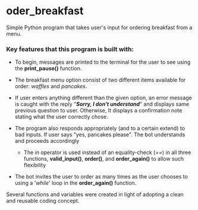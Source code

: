 # oder_breakfast
Simple Python program that takes user's input for ordering breakfast from a menu.

### Key features that this program is built with:
- To begin, messages are printed to the terminal for the user to see using the **print_pause()** function.

-  The breakfast menu option consist of two different items available for order: _waffles_ and _pancakes_. 

-  If user enters anything different than the given option, an error message is caught with the reply "**_Sorry, I don't understand_**" and displays same previous question to user. Otherwise, It displays a confirmation note stating what the user correctly chose.

- The program also responds appropriately (and to a certain extend) to bad inputs. If user says "yes, pancakes please". The bot understands and proceeds accordingly
    - The _in_ operator is used instead of an equality-check (_==_) in all three functions, **valid_input()**, **order()**, and **order_again()** to allow such flexibility

- The bot invites the user to order as many times as the user chooses to using a '_while_' loop in the **order_again()** function.


Several functions and variables were created in light of adopting a clean and reusable coding concept.
